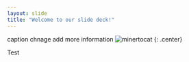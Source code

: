 ```yaml
---
layout: slide
title: "Welcome to our slide deck!"
---
```


caption chnage
add more information
![minertocat](https://octodex.github.com/images/minertocat.png)
{: .center}

Test
